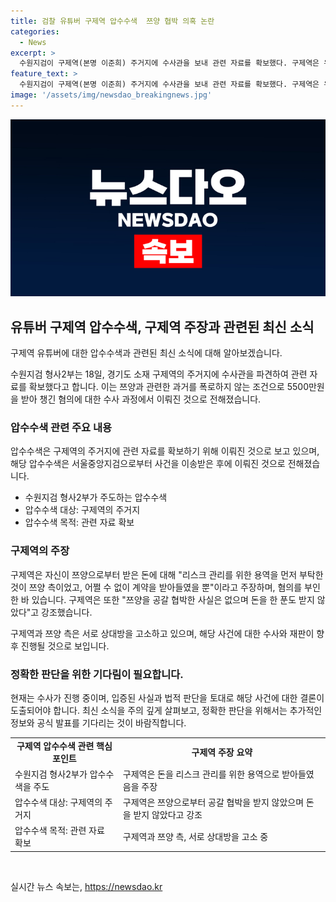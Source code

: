 ```yaml
---
title: 검찰 유튜버 구제역 압수수색  쯔양 협박 의혹 논란
categories:
  - News
excerpt: >
  수원지검이 구제역(본명 이준희) 주거지에 수사관을 보내 관련 자료를 확보했다. 구제역은 유튜버 쯔양(본명 박정원)으로부터 5500만원을 받아 챙긴 혐의를 받으며, 쯔양이 리스크 관리를 위한 용역을 먼저 부탁한 것이라고 주장했다. 또한, 쯔양을 공갈 협박한 사실을 부인했고, 쯔양 측은 구제역과 다른 인물을 검찰에 고소했다. 현재 압수수색을 받은 구제역은 이를 정면으로 부인하고 있다.
feature_text: >
  수원지검이 구제역(본명 이준희) 주거지에 수사관을 보내 관련 자료를 확보했다. 구제역은 유튜버 쯔양(본명 박정원)으로부터 5500만원을 받아 챙긴 혐의를 받으며, 쯔양이 리스크 관리를 위한 용역을 먼저 부탁한 것이라고 주장했다. 또한, 쯔양을 공갈 협박한 사실을 부인했고, 쯔양 측은 구제역과 다른 인물을 검찰에 고소했다. 현재 압수수색을 받은 구제역은 이를 정면으로 부인하고 있다.
image: '/assets/img/newsdao_breakingnews.jpg'
---
```


<p><img src="/assets/img/newsdao_breakingnews.jpg" alt="pcversion 속보" /></p>

<h2 data-ke-size="size26">유튜버 구제역 압수수색, 구제역 주장과 관련된 최신 소식</h2>

<p>구제역 유튜버에 대한 압수수색과 관련된 최신 소식에 대해 알아보겠습니다.</p>

<p data-ke-size="size16">수원지검 형사2부는 18일, 경기도 소재 구제역의 주거지에 수사관을 파견하여 관련 자료를 확보했다고 합니다. 이는 쯔양과 관련한 과거를 폭로하지 않는 조건으로 5500만원을 받아 챙긴 혐의에 대한 수사 과정에서 이뤄진 것으로 전해졌습니다.</p>

<h3>압수수색 관련 주요 내용</h3>

<p>압수수색은 구제역의 주거지에 관련 자료를 확보하기 위해 이뤄진 것으로 보고 있으며, 해당 압수수색은 서울중앙지검으로부터 사건을 이송받은 후에 이뤄진 것으로 전해졌습니다.</p>

<ul>
    <li>수원지검 형사2부가 주도하는 압수수색</li>
    <li>압수수색 대상: 구제역의 주거지</li>
    <li>압수수색 목적: 관련 자료 확보</li>
</ul>

<h3>구제역의 주장</h3>

<p>구제역은 자신이 쯔양으로부터 받은 돈에 대해 "리스크 관리를 위한 용역을 먼저 부탁한 것이 쯔양 측이었고, 어쩔 수 없이 계약을 받아들였을 뿐"이라고 주장하며, 혐의를 부인한 바 있습니다. 구제역은 또한 "쯔양을 공갈 협박한 사실은 없으며 돈을 한 푼도 받지 않았다"고 강조했습니다.</p>

<p data-ke-size="size16">구제역과 쯔양 측은 서로 상대방을 고소하고 있으며, 해당 사건에 대한 수사와 재판이 향후 진행될 것으로 보입니다.</p>

<h3>정확한 판단을 위한 기다림이 필요합니다.</h3>

<p>현재는 수사가 진행 중이며, 입증된 사실과 법적 판단을 토대로 해당 사건에 대한 결론이 도출되어야 합니다. 최신 소식을 주의 깊게 살펴보고, 정확한 판단을 위해서는 추가적인 정보와 공식 발표를 기다리는 것이 바람직합니다.</p>

<table>
    <tr>
        <td style="text-align: center; height: 17px;"><b>구제역 압수수색 관련 핵심 포인트</b></td>
        <td style="text-align: center; height: 17px;"><b>구제역 주장 요약</b></td>
    </tr>
    <tr>
        <td>수원지검 형사2부가 압수수색을 주도</td>
        <td>구제역은 돈을 리스크 관리를 위한 용역으로 받아들였음을 주장</td>
    </tr>
    <tr>
        <td>압수수색 대상: 구제역의 주거지</td>
        <td>구제역은 쯔양으로부터 공갈 협박을 받지 않았으며 돈을 받지 않았다고 강조</td>
    </tr>
    <tr>
        <td>압수수색 목적: 관련 자료 확보</td>
        <td>구제역과 쯔양 측, 서로 상대방을 고소 중</td>
    </tr>
</table>

<p data-ke-size="size16">&nbsp;</p>
실시간 뉴스 속보는, <a href="https://newsdao.kr" rel="dofollow">https://newsdao.kr</a>


